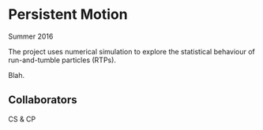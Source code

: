 Persistent Motion
=================
Summer 2016

The project uses numerical simulation to explore the statistical behaviour of run-and-tumble particles (RTPs).

Blah.


Collaborators
-------------

CS & CP
